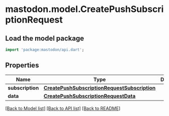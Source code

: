# mastodon.model.CreatePushSubscriptionRequest

## Load the model package
```dart
import 'package:mastodon/api.dart';
```

## Properties
Name | Type | Description | Notes
------------ | ------------- | ------------- | -------------
**subscription** | [**CreatePushSubscriptionRequestSubscription**](CreatePushSubscriptionRequestSubscription.md) |  | 
**data** | [**CreatePushSubscriptionRequestData**](CreatePushSubscriptionRequestData.md) |  | [optional] 

[[Back to Model list]](../README.md#documentation-for-models) [[Back to API list]](../README.md#documentation-for-api-endpoints) [[Back to README]](../README.md)


